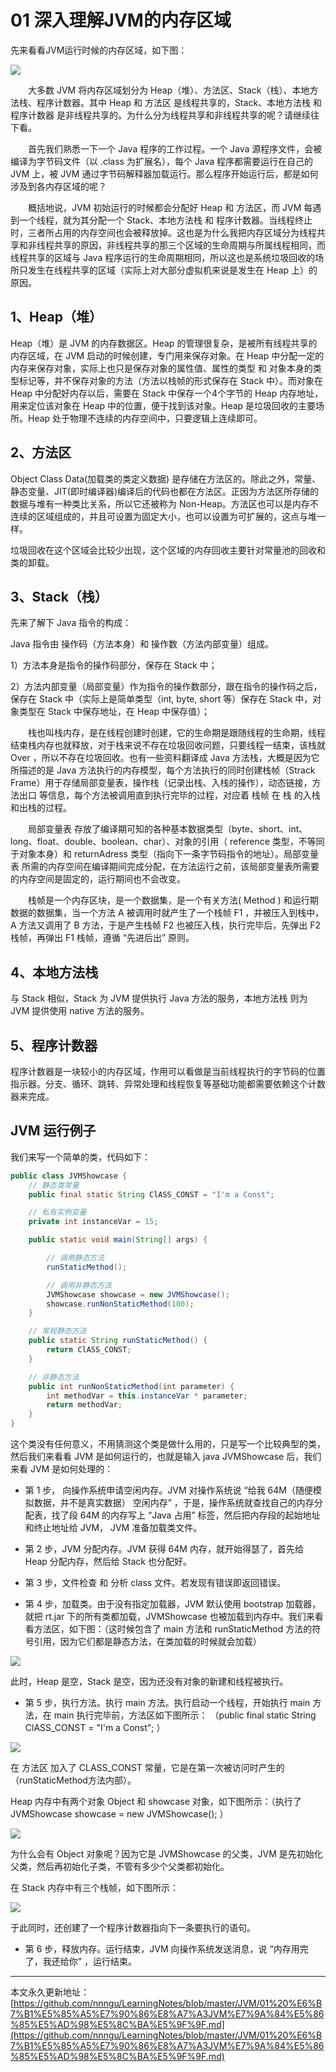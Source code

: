 # 01 深入理解JVM的内存区域

先来看看JVM运行时候的内存区域，如下图：

![][1]

　　大多数 JVM 将内存区域划分为 Heap（堆）、方法区、Stack（栈）、本地方法栈、程序计数器。其中 Heap 和 方法区 是线程共享的，Stack、本地方法栈 和 程序计数器 是非线程共享的。为什么分为线程共享和非线程共享的呢？请继续往下看。

　　首先我们熟悉一下一个 Java 程序的工作过程。一个 Java 源程序文件，会被编译为字节码文件（以 .class 为扩展名），每个 Java 程序都需要运行在自己的 JVM 上，被 JVM 通过字节码解释器加载运行。那么程序开始运行后，都是如何涉及到各内存区域的呢？

　　概括地说，JVM 初始运行的时候都会分配好 Heap 和 方法区，而 JVM 每遇到一个线程，就为其分配一个 Stack、本地方法栈 和 程序计数器。当线程终止时，三者所占用的内存空间也会被释放掉。这也是为什么我把内存区域分为线程共享和非线程共享的原因，非线程共享的那三个区域的生命周期与所属线程相同，而线程共享的区域与 Java 程序运行的生命周期相同，所以这也是系统垃圾回收的场所只发生在线程共享的区域（实际上对大部分虚拟机来说是发生在 Heap 上）的原因。
  
## 1、Heap（堆）

Heap（堆）是 JVM 的内存数据区。Heap 的管理很复杂，是被所有线程共享的内存区域，在 JVM 启动的时候创建，专门用来保存对象。在 Heap 中分配一定的内存来保存对象，实际上也只是保存对象的属性值、属性的类型 和 对象本身的类型标记等，并不保存对象的方法（方法以栈帧的形式保存在 Stack 中）。而对象在 Heap 中分配好内存以后，需要在 Stack 中保存一个4个字节的 Heap 内存地址，用来定位该对象在 Heap 中的位置，便于找到该对象。Heap 是垃圾回收的主要场所。Heap 处于物理不连续的内存空间中，只要逻辑上连续即可。

## 2、方法区

Object Class Data(加载类的类定义数据) 是存储在方法区的。除此之外，常量、静态变量、JIT(即时编译器)编译后的代码也都在方法区。正因为方法区所存储的数据与堆有一种类比关系，所以它还被称为 Non-Heap。方法区也可以是内存不连续的区域组成的，并且可设置为固定大小，也可以设置为可扩展的，这点与堆一样。

垃圾回收在这个区域会比较少出现，这个区域的内存回收主要针对常量池的回收和类的卸载。
  
## 3、Stack（栈）

先来了解下 Java 指令的构成：

Java 指令由 操作码（方法本身）和 操作数（方法内部变量）组成。　　　

1）方法本身是指令的操作码部分，保存在 Stack 中；

2）方法内部变量（局部变量）作为指令的操作数部分，跟在指令的操作码之后，保存在 Stack 中（实际上是简单类型（int, byte, short 等）保存在 Stack 中，对象类型在 Stack 中保存地址，在 Heap 中保存值）；

　　栈也叫栈内存，是在线程创建时创建，它的生命期是跟随线程的生命期，线程结束栈内存也就释放，对于栈来说不存在垃圾回收问题，只要线程一结束，该栈就 Over ，所以不存在垃圾回收。也有一些资料翻译成 Java 方法栈，大概是因为它所描述的是 Java 方法执行的内存模型，每个方法执行的同时创建栈帧（Strack Frame）用于存储局部变量表，操作栈（记录出栈、入栈的操作），动态链接，方法出口 等信息，每个方法被调用直到执行完毕的过程，对应着 栈帧 在 栈 的入栈和出栈的过程。

　　局部变量表 存放了编译期可知的各种基本数据类型（byte、short、int、long、float、double、boolean、char）、对象的引用（ reference 类型，不等同于对象本身）和 returnAdress 类型（指向下一条字节码指令的地址）。局部变量表 所需的内存空间在编译期间完成分配，在方法运行之前，该局部变量表所需要的内存空间是固定的，运行期间也不会改变。

　　栈帧是一个内存区块，是一个数据集，是一个有关方法( Method ) 和运行期数据的数据集，当一个方法 A 被调用时就产生了一个栈帧 F1 ，并被压入到栈中，A 方法又调用了 B 方法，于是产生栈帧 F2 也被压入栈，执行完毕后，先弹出 F2 栈帧，再弹出 F1 栈帧，遵循 “先进后出” 原则。
  
## 4、本地方法栈

与 Stack 相似，Stack 为 JVM 提供执行 Java 方法的服务，本地方法栈 则为 JVM 提供使用 native 方法的服务。
  
## 5、程序计数器

程序计数器是一块较小的内存区域，作用可以看做是当前线程执行的字节码的位置指示器。分支、循环、跳转、异常处理和线程恢复等基础功能都需要依赖这个计数器来完成。

## JVM 运行例子

我们来写一个简单的类，代码如下：

```java
public class JVMShowcase {  
	// 静态类常量
	public final static String ClASS_CONST = "I'm a Const";  

	// 私有实例变量  
	private int instanceVar = 15;  

	public static void main(String[] args) {  

		// 调用静态方法  
		runStaticMethod();  

		// 调用非静态方法  
		JVMShowcase showcase = new JVMShowcase();  
		showcase.runNonStaticMethod(100);  
	}  

	// 常规静态方法  
	public static String runStaticMethod() {  
		return ClASS_CONST;  
	}  

	// 非静态方法  
	public int runNonStaticMethod(int parameter) {  
		int methodVar = this.instanceVar * parameter;  
		return methodVar;  
	}  
}
```

这个类没有任何意义，不用猜测这个类是做什么用的，只是写一个比较典型的类，然后我们来看看 JVM 是如何运行的，也就是输入 java JVMShowcase 后，我们来看 JVM 是如何处理的：

* 第 1 步， 向操作系统申请空闲内存。JVM 对操作系统说 “给我 64M（随便模拟数据，并不是真实数据） 空闲内存” ，于是，操作系统就查找自己的内存分配表，找了段 64M 的内存写上 “Java 占用” 标签，然后把内存段的起始地址和终止地址给 JVM， JVM 准备加载类文件。

* 第 2 步，JVM 分配内存。JVM 获得 64M 内存，就开始得瑟了，首先给 Heap 分配内存，然后给 Stack 也分配好。

* 第 3 步，文件检查 和 分析 class 文件。若发现有错误即返回错误。

* 第 4 步，加载类。由于没有指定加载器，JVM 默认使用 bootstrap 加载器，就把 rt.jar 下的所有类都加载，JVMShowcase 也被加载到内存中。我们来看看方法区，如下图：（这时候包含了 main 方法和 runStaticMethod 方法的符号引用，因为它们都是静态方法，在类加载的时候就会加载）

![][2]

此时，Heap 是空，Stack 是空，因为还没有对象的新建和线程被执行。

* 第 5 步，执行方法。执行 main 方法。执行启动一个线程，开始执行 main 方法，在 main 执行完毕前，方法区如下图所示：
（public final static String ClASS_CONST = "I'm a Const";  ）

![][3]

在 方法区 加入了 CLASS_CONST 常量，它是在第一次被访问时产生的（runStaticMethod方法内部）。


Heap 内存中有两个对象 Object 和 showcase 对象，如下图所示：（执行了JVMShowcase showcase = new JVMShowcase();  ）

![][4]

为什么会有 Object 对象呢？因为它是 JVMShowcase 的父类，JVM 是先初始化父类，然后再初始化子类，不管有多少个父类都初始化。


在 Stack 内存中有三个栈帧，如下图所示：

![][5]

于此同时，还创建了一个程序计数器指向下一条要执行的语句。

* 第 6 步，释放内存。运行结束，JVM 向操作系统发送消息，说 “内存用完了，我还给你” ，运行结束。



















---

本文永久更新地址：[https://github.com/nnngu/LearningNotes/blob/master/JVM/01%20%E6%B7%B1%E5%85%A5%E7%90%86%E8%A7%A3JVM%E7%9A%84%E5%86%85%E5%AD%98%E5%8C%BA%E5%9F%9F.md](https://github.com/nnngu/LearningNotes/blob/master/JVM/01%20%E6%B7%B1%E5%85%A5%E7%90%86%E8%A7%A3JVM%E7%9A%84%E5%86%85%E5%AD%98%E5%8C%BA%E5%9F%9F.md)


  [1]: https://www.github.com/nnngu/FigureBed/raw/master/2018/2/28/1519799017324.jpg
  [2]: https://www.github.com/nnngu/FigureBed/raw/master/2018/2/28/1519800108931.jpg
  [3]: https://www.github.com/nnngu/FigureBed/raw/master/2018/2/28/1519800303143.jpg
  [4]: https://www.github.com/nnngu/FigureBed/raw/master/2018/2/28/1519800522688.jpg
  [5]: https://www.github.com/nnngu/FigureBed/raw/master/2018/2/28/1519800661395.jpg
